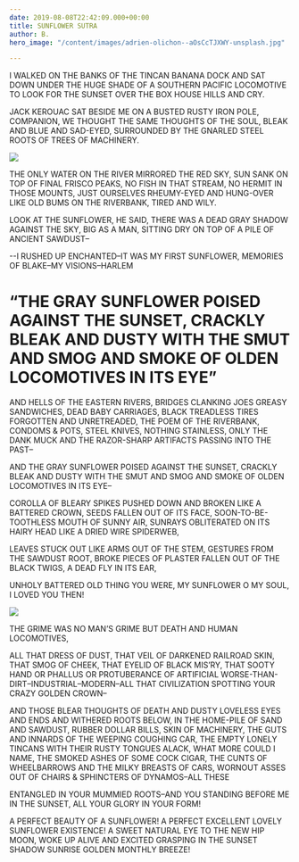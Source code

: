```yaml
---
date: 2019-08-08T22:42:09.000+00:00
title: SUNFLOWER SUTRA
author: B.
hero_image: "/content/images/adrien-olichon--aOsCcTJXWY-unsplash.jpg"

---
```

I WALKED ON THE BANKS OF THE TINCAN BANANA DOCK AND SAT DOWN UNDER THE HUGE SHADE OF A SOUTHERN PACIFIC LOCOMOTIVE TO LOOK FOR THE SUNSET OVER THE BOX HOUSE HILLS AND CRY.

JACK KEROUAC SAT BESIDE ME ON A BUSTED RUSTY IRON POLE, COMPANION, WE THOUGHT THE SAME THOUGHTS OF THE SOUL, BLEAK AND BLUE AND SAD-EYED, SURROUNDED BY THE GNARLED STEEL ROOTS OF TREES OF MACHINERY.

![](/content/images/elcarito-CRn-_80z4SE-unsplash.jpg)

THE ONLY WATER ON THE RIVER MIRRORED THE RED SKY, SUN SANK ON TOP OF FINAL FRISCO PEAKS, NO FISH IN THAT STREAM, NO HERMIT IN THOSE MOUNTS, JUST OURSELVES RHEUMY-EYED AND HUNG-OVER LIKE OLD BUMS ON THE RIVERBANK, TIRED AND WILY.

LOOK AT THE SUNFLOWER, HE SAID, THERE WAS A DEAD GRAY SHADOW AGAINST THE SKY, BIG AS A MAN, SITTING DRY ON TOP OF A PILE OF ANCIENT SAWDUST–

\--I RUSHED UP ENCHANTED–IT WAS MY FIRST SUNFLOWER, MEMORIES OF BLAKE–MY VISIONS–HARLEM

# “THE GRAY SUNFLOWER POISED AGAINST THE SUNSET, CRACKLY BLEAK AND DUSTY WITH THE SMUT AND SMOG AND SMOKE OF OLDEN LOCOMOTIVES IN ITS EYE”

AND HELLS OF THE EASTERN RIVERS, BRIDGES CLANKING JOES GREASY SANDWICHES, DEAD BABY CARRIAGES, BLACK TREADLESS TIRES FORGOTTEN AND UNRETREADED, THE POEM OF THE RIVERBANK, CONDOMS & POTS, STEEL KNIVES, NOTHING STAINLESS, ONLY THE DANK MUCK AND THE RAZOR-SHARP ARTIFACTS PASSING INTO THE PAST–

AND THE GRAY SUNFLOWER POISED AGAINST THE SUNSET, CRACKLY BLEAK AND DUSTY WITH THE SMUT AND SMOG AND SMOKE OF OLDEN LOCOMOTIVES IN ITS EYE–

COROLLA OF BLEARY SPIKES PUSHED DOWN AND BROKEN LIKE A BATTERED CROWN, SEEDS FALLEN OUT OF ITS FACE, SOON-TO-BE-TOOTHLESS MOUTH OF SUNNY AIR, SUNRAYS OBLITERATED ON ITS HAIRY HEAD LIKE A DRIED WIRE SPIDERWEB,

LEAVES STUCK OUT LIKE ARMS OUT OF THE STEM, GESTURES FROM THE SAWDUST ROOT, BROKE PIECES OF PLASTER FALLEN OUT OF THE BLACK TWIGS, A DEAD FLY IN ITS EAR,

UNHOLY BATTERED OLD THING YOU WERE, MY SUNFLOWER O MY SOUL, I LOVED YOU THEN!

![](/content/images/francesco-mazzoli-0xh3QPqcfKM-unsplash.jpg)

THE GRIME WAS NO MAN’S GRIME BUT DEATH AND HUMAN LOCOMOTIVES,

ALL THAT DRESS OF DUST, THAT VEIL OF DARKENED RAILROAD SKIN, THAT SMOG OF CHEEK, THAT EYELID OF BLACK MIS’RY, THAT SOOTY HAND OR PHALLUS OR PROTUBERANCE OF ARTIFICIAL WORSE-THAN-DIRT–INDUSTRIAL–MODERN–ALL THAT CIVILIZATION SPOTTING YOUR CRAZY GOLDEN CROWN–

AND THOSE BLEAR THOUGHTS OF DEATH AND DUSTY LOVELESS EYES AND ENDS AND WITHERED ROOTS BELOW, IN THE HOME-PILE OF SAND AND SAWDUST, RUBBER DOLLAR BILLS, SKIN OF MACHINERY, THE GUTS AND INNARDS OF THE WEEPING COUGHING CAR, THE EMPTY LONELY TINCANS WITH THEIR RUSTY TONGUES ALACK, WHAT MORE COULD I NAME, THE SMOKED ASHES OF SOME COCK CIGAR, THE CUNTS OF WHEELBARROWS AND THE MILKY BREASTS OF CARS, WORNOUT ASSES OUT OF CHAIRS & SPHINCTERS OF DYNAMOS–ALL THESE

ENTANGLED IN YOUR MUMMIED ROOTS–AND YOU STANDING BEFORE ME IN THE SUNSET, ALL YOUR GLORY IN YOUR FORM!

A PERFECT BEAUTY OF A SUNFLOWER! A PERFECT EXCELLENT LOVELY SUNFLOWER EXISTENCE! A SWEET NATURAL EYE TO THE NEW HIP MOON, WOKE UP ALIVE AND EXCITED GRASPING IN THE SUNSET SHADOW SUNRISE GOLDEN MONTHLY BREEZE!